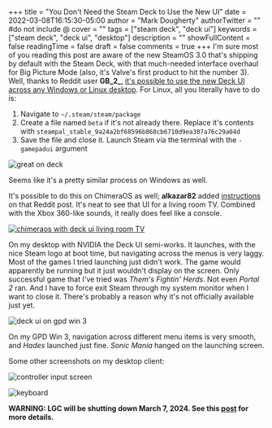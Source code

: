 +++
title = "You Don't Need the Steam Deck to Use the New UI"
date = 2022-03-08T16:15:30-05:00
author = "Mark Dougherty"
authorTwitter = "" #do not include @
cover = ""
tags = ["steam deck", "deck ui"]
keywords = ["steam deck", "deck ui", "desktop"]
description = ""
showFullContent = false
readingTime = false
draft = false
comments = true
+++
I'm sure most of you reading this post are aware of the new SteamOS 3.0 that's shipping by default with the Steam Deck, with that much-needed interface overhaul for Big Picture Mode (also, it's Valve's first product to hit the number 3). Well, thanks to Reddit user **GB_2_**, [it's possible to use the new Deck UI across any Windows or Linux desktop](https://www.reddit.com/r/SteamDeck/comments/t57l4t/how_to_get_the_steam_deck_ui_on_windowsany_linux/?utm_source=share&utm_medium=web2x&context=3). For Linux, all you literally have to do is:
1. Navigate to `~/.steam/steam/package`
2. Create a file named `beta` if it's not already there. Replace it's contents with `steampal_stable_9a24a2bf68596b860cb6710d9ea307a76c29a04d`
3. Save the file and close it. Launch Steam via the terminal with the `-gamepadui` argument

![great on deck](/images/deckui/great_on_deck.png)

Seems like it's a pretty similar process on Windows as well.

It's possible to do this on ChimeraOS as well; **alkazar82** added [instructions](https://www.reddit.com/r/SteamDeck/comments/t57l4t/comment/hz56te3/?utm_source=share&utm_medium=web2x&context=3) on that Reddit post. It's neat to see that UI for a living room TV. Combined with the Xbox 360-like sounds, it really does feel like a console.

[![chimeraos with deck ui living room TV](https://img.youtube.com/vi/ebldZ2uk-z4/0.jpg)](https://youtu.be/ebldZ2uk-z4 "ChimeraOS With Deck UI")

On my desktop with NVIDIA the Deck UI semi-works. It launches, with the nice Steam logo at boot time, but navigating across the menus is very laggy. Most of the games I tried launching just didn't work. The game would apparently be running but it just wouldn't display on the screen. Only successful game that I've tried was *Them's Fightin' Herds*. Not even *Portal 2* ran. And I have to force exit Steam through my system monitor when I want to close it. There's probably a reason why it's not officially available just yet.

![deck ui on gpd win 3](/images/deckui/gpd.jpg)

On my GPD Win 3, navigation across different menu items is very smooth, and *Hades* launched just fine. *Sonic Mania* hanged on the launching screen.

Some other screenshots on my desktop client:

![controller input screen](/images/deckui/controller_input.png)

![keyboard](/images/deckui/keyboard.png)

**WARNING: LGC will be shutting down March 7, 2024. See this [post](https://linuxgamingcentral.com/posts/the-end-of-lgc/) for more details.**
